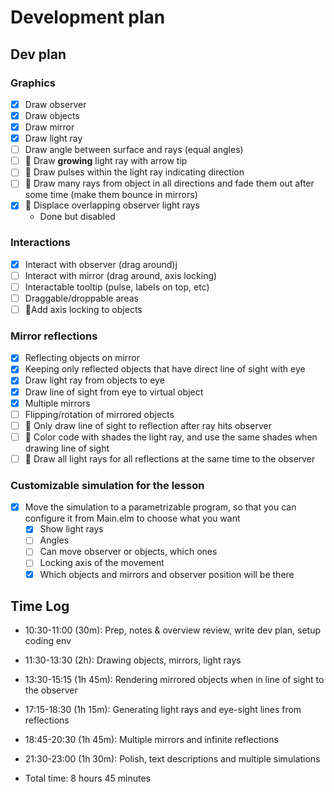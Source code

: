 # Development plan

## Dev plan

### Graphics

- [x] Draw observer
- [x] Draw objects
- [x] Draw mirror
- [x] Draw light ray
- [ ] Draw angle between surface and rays (equal angles)
- [ ] 🥉 Draw **growing** light ray with arrow tip
- [ ] 🥈 Draw pulses within the light ray indicating direction
- [ ] 🥇 Draw many rays from object in all directions and fade them out after some time (make them bounce in mirrors)
- [x] 🥉 Displace overlapping observer light rays
  - Done but disabled

### Interactions

- [x] Interact with observer (drag around)j
- [ ] Interact with mirror (drag around, axis locking)
- [ ] Interactable tooltip (pulse, labels on top, etc)
- [ ] Draggable/droppable areas
- [ ] 🥉Add axis locking to objects

### Mirror reflections

- [x] Reflecting objects on mirror
- [x] Keeping only reflected objects that have direct line of sight with eye
- [x] Draw light ray from objects to eye
- [x] Draw line of sight from eye to virtual object
- [x] Multiple mirrors
- [ ] Flipping/rotation of mirrored objects
- [ ] 🥉 Only draw line of sight to reflection after ray hits observer
- [ ] 🥈 Color code with shades the light ray, and use the same shades when drawing line of sight
- [ ] 🥇 Draw all light rays for all reflections at the same time to the observer

### Customizable simulation for the lesson

- [x] Move the simulation to a parametrizable program, so that you can configure it from Main.elm to choose what you want
  - [x] Show light rays
  - [ ] Angles
  - [ ] Can move observer or objects, which ones
  - [ ] Locking axis of the movement
  - [x] Which objects and mirrors and observer position will be there

## Time Log

- 10:30-11:00 (30m): Prep, notes & overview review, write dev plan, setup coding env
- 11:30-13:30 (2h): Drawing objects, mirrors, light rays
- 13:30-15:15 (1h 45m): Rendering mirrored objects when in line of sight to the observer
- 17:15-18:30 (1h 15m): Generating light rays and eye-sight lines from reflections
- 18:45-20:30 (1h 45m): Multiple mirrors and infinite reflections
- 21:30-23:00 (1h 30m): Polish, text descriptions and multiple simulations

- Total time: 8 hours 45 minutes
